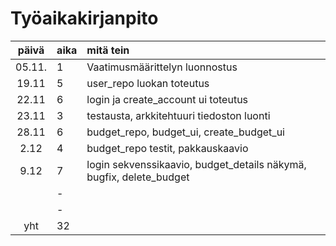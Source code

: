 # Työaikakirjanpito

| päivä | aika | mitä tein  |
| :----:|:-----| :-----|
| 05.11.| 1    | Vaatimusmäärittelyn luonnostus
| 19.11 | 5    | user_repo luokan toteutus
| 22.11 | 6    | login ja create_account ui toteutus
| 23.11 | 3    | testausta, arkkitehtuuri tiedoston luonti
| 28.11 | 6    | budget_repo, budget_ui, create_budget_ui
|  2.12 | 4    | budget_repo testit, pakkauskaavio
|  9.12 | 7    | login sekvenssikaavio, budget_details näkymä, bugfix, delete_budget
|       | -    | 
|       | -    | 
| yht   | 32   | | 
